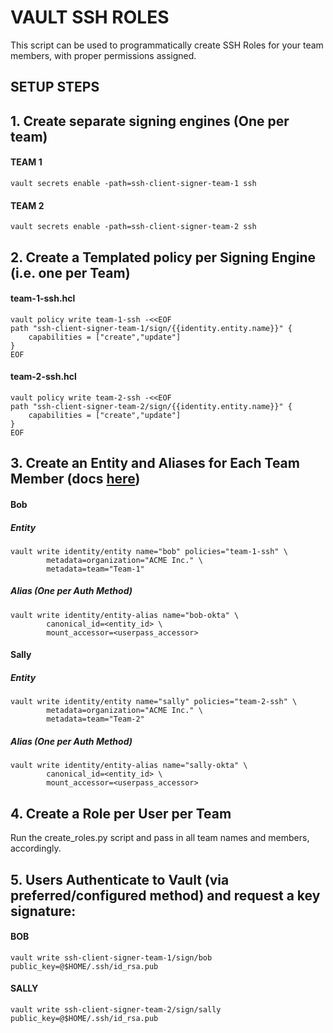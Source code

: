 # VAULT SSH ROLES
This script can be used to programmatically create SSH Roles for your team members, with proper permissions assigned.  

## SETUP STEPS

## 1. Create separate signing engines (One per team)

#### TEAM 1
```
vault secrets enable -path=ssh-client-signer-team-1 ssh
```

#### TEAM 2
```
vault secrets enable -path=ssh-client-signer-team-2 ssh
```

## 2. Create a Templated policy per Signing Engine (i.e. one per Team)

#### team-1-ssh.hcl
```
vault policy write team-1-ssh -<<EOF
path "ssh-client-signer-team-1/sign/{{identity.entity.name}}" {
    capabilities = ["create","update"]
}
EOF
```

#### team-2-ssh.hcl
```
vault policy write team-2-ssh -<<EOF
path "ssh-client-signer-team-2/sign/{{identity.entity.name}}" {
    capabilities = ["create","update"]
}
EOF
```

## 3. Create an Entity and Aliases for Each Team Member (docs [here](https://learn.hashicorp.com/vault/identity-access-management/iam-identity))

#### Bob

##### Entity
```
vault write identity/entity name="bob" policies="team-1-ssh" \
        metadata=organization="ACME Inc." \
        metadata=team="Team-1"
 ```
   
##### Alias (One per Auth Method)
```
vault write identity/entity-alias name="bob-okta" \
        canonical_id=<entity_id> \
        mount_accessor=<userpass_accessor>
```

#### Sally

##### Entity
```
vault write identity/entity name="sally" policies="team-2-ssh" \
        metadata=organization="ACME Inc." \
        metadata=team="Team-2"
 ```
   
##### Alias (One per Auth Method)
```
vault write identity/entity-alias name="sally-okta" \
        canonical_id=<entity_id> \
        mount_accessor=<userpass_accessor>
```

## 4. Create a Role per User per Team
Run the create_roles.py script and pass in all team names and members, accordingly.

## 5. Users Authenticate to Vault (via preferred/configured method) and request a key signature:

#### BOB
```
vault write ssh-client-signer-team-1/sign/bob public_key=@$HOME/.ssh/id_rsa.pub
```

#### SALLY
```
vault write ssh-client-signer-team-2/sign/sally public_key=@$HOME/.ssh/id_rsa.pub
```
